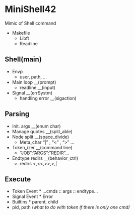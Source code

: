 # MiniShell42
Mimic of Shell command
* Makefile
  * Libft
  * Readline

## Shell(main)
  * Envp
    * user, path, ...
  * Main loop    				__(prompt)
    * readline       		__(input)
  * Signal       		  	__(errSystm)
    * handling error    __(sigaction)
## Parsing
   * Init. args   			__(enum char)
   * Manage quotes		  __(split_able)
   * Node split	    	  __(space_divide)
      * Meta_char  “|” , “<” , “>” ...
   * Token_izer      		__(command line)
      * “JOB”:”ARGS”:”REDIR”...
   * Endtype redirs     __(behavior_ctrl)
     * redirs <,<<,>>,>,| 
## Execute
   * Token Event
    * ...cmds :: args :: endtype...
   * Signal Event
    * Error 
   * Builtins
    * parent, child
   * pid, path 
/*what to do with token if there is only one cmd*/